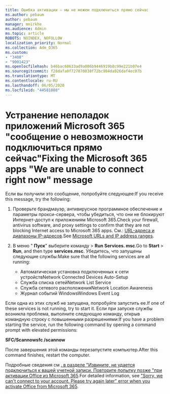 ```yaml
---
title: Ошибка активации — мы не можем подключиться прямо сейчас
ms.author: pebaum
author: pebaum
manager: mnirkhe
ms.audience: Admin
ms.topic: article
ROBOTS: NOINDEX, NOFOLLOW
localization_priority: Normal
ms.collection: Adm_O365
ms.custom:
- "3408"
- "9001423"
ms.openlocfilehash: b46bac60633ad9a006b9446919b8c99e221b07e4
ms.sourcegitcommit: f28dafa0f727870038f72bc904da926daf4ec07b
ms.translationtype: MT
ms.contentlocale: ru-RU
ms.lasthandoff: 06/05/2020
ms.locfileid: "44581888"
---
```

# <a name="fixing-the-microsoft-365-apps-we-are-unable-to-connect-right-now-message"></a><span data-ttu-id="39548-102">Устранение неполадок приложений Microsoft 365 "сообщение о невозможности подключиться прямо сейчас"</span><span class="sxs-lookup"><span data-stu-id="39548-102">Fixing the Microsoft 365 apps "We are unable to connect right now" message</span></span>

<span data-ttu-id="39548-103">Если вы получили это сообщение, попробуйте следующее:</span><span class="sxs-lookup"><span data-stu-id="39548-103">If you receive this message, try the following:</span></span>

1. <span data-ttu-id="39548-104">Проверьте брандмауэр, антивирусное программное обеспечение и параметры прокси-сервера, чтобы убедиться, что они не блокируют Интернет-доступ к приложениям Microsoft 365.</span><span class="sxs-lookup"><span data-stu-id="39548-104">Check your firewall, antivirus software, and proxy settings to confirm that they are not blocking Internet access to Microsoft 365 apps.</span></span> <span data-ttu-id="39548-105">См.: [URL-адреса и диапазоны IP-адресов](https://docs.microsoft.com/office365/enterprise/urls-and-ip-address-ranges).</span><span class="sxs-lookup"><span data-stu-id="39548-105">See [Microsoft URLs and IP address ranges](https://docs.microsoft.com/office365/enterprise/urls-and-ip-address-ranges).</span></span>

2. <span data-ttu-id="39548-106">В меню " **Пуск**" выберите команду  >  **Run** **Services. msc**.</span><span class="sxs-lookup"><span data-stu-id="39548-106">Go to **Start** > **Run**, and then type **services.msc**.</span></span> <span data-ttu-id="39548-107">Убедитесь, что запущены следующие службы:</span><span class="sxs-lookup"><span data-stu-id="39548-107">Make sure that the following services are all running:</span></span>
    - <span data-ttu-id="39548-108">Автоматическая установка подключенных к сети устройств</span><span class="sxs-lookup"><span data-stu-id="39548-108">Network Connected Devices Auto-Setup</span></span>
    - <span data-ttu-id="39548-109">Служба списка сетей</span><span class="sxs-lookup"><span data-stu-id="39548-109">Network List Service</span></span>
    - <span data-ttu-id="39548-110">Служба сетевого расположения</span><span class="sxs-lookup"><span data-stu-id="39548-110">Network Location Awareness</span></span>
    - <span data-ttu-id="39548-111">Журнал событий Windows</span><span class="sxs-lookup"><span data-stu-id="39548-111">Windows Event Log</span></span>

<span data-ttu-id="39548-112">Если одна из этих служб не запущена, попробуйте запустить ее.</span><span class="sxs-lookup"><span data-stu-id="39548-112">If one of these services is not running, try to start it.</span></span> <span data-ttu-id="39548-113">Если при запуске службы возникла проблема, выполните следующую команду, открыв командную строку с повышенными разрешениями:</span><span class="sxs-lookup"><span data-stu-id="39548-113">If you have a problem starting the service, run the following command by opening a command prompt with elevated permissions:</span></span>

<span data-ttu-id="39548-114">**SFC/Scannow**</span><span class="sxs-lookup"><span data-stu-id="39548-114">**sfc /scannow**</span></span>

<span data-ttu-id="39548-115">После завершения этой команды перезапустите компьютер.</span><span class="sxs-lookup"><span data-stu-id="39548-115">After this command finishes, restart the computer.</span></span>

<span data-ttu-id="39548-116">Подробные сведения см [. в разделе "Извините, не удается подключиться к вашей учетной записи. Повторите попытку позже "при активации Office из Microsoft 365](https://docs.microsoft.com/office/troubleshoot/activation-installation/issue-when-activate-office-from-office-365).</span><span class="sxs-lookup"><span data-stu-id="39548-116">For detailed information, see ["Sorry, we can't connect to your account. Please try again later" error when you activate Office from Microsoft 365](https://docs.microsoft.com/office/troubleshoot/activation-installation/issue-when-activate-office-from-office-365).</span></span>